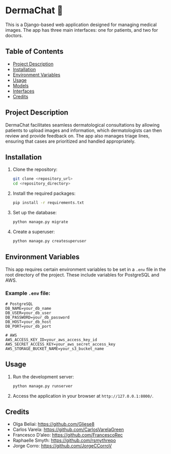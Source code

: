 # DermaChat 🏥 

This is a Django-based web application designed for managing medical images. The app has three main interfaces: one for patients, and two for doctors.

## Table of Contents

- [Project Description](#project-description)
- [Installation](#installation)
- [Environment Variables](#environment-variables)
- [Usage](#usage)
- [Models](#models)
- [Interfaces](#interfaces)
- [Credits](#credits)

## Project Description

DermaChat facilitates seamless dermatological consultations by allowing patients to upload images and information, which dermatologists can then review and provide feedback on. The app also manages triage lines, ensuring that cases are prioritized and handled appropriately.

## Installation

1. Clone the repository:
    ```bash
    git clone <repository_url>
    cd <repository_directory>
    ```

2. Install the required packages:
    ```bash
    pip install -r requirements.txt
    ```

3. Set up the database:
    ```bash
    python manage.py migrate
    ```

4. Create a superuser:
    ```bash
    python manage.py createsuperuser
    ```

## Environment Variables

This app requires certain environment variables to be set in a `.env` file in the root directory of the project. These include variables for PostgreSQL and AWS.

### Example `.env` file:

```env
# PostgreSQL
DB_NAME=your_db_name
DB_USER=your_db_user
DB_PASSWORD=your_db_password
DB_HOST=your_db_host
DB_PORT=your_db_port

# AWS
AWS_ACCESS_KEY_ID=your_aws_access_key_id
AWS_SECRET_ACCESS_KEY=your_aws_secret_access_key
AWS_STORAGE_BUCKET_NAME=your_s3_bucket_name
```

## Usage

1. Run the development server:
    ```bash
    python manage.py runserver
    ```

2. Access the application in your browser at `http://127.0.0.1:8000/`.

## Credits

- Olga Beliai: https://github.com/Gliese8
- Carlos Varela: https://github.com/CarlosVarelaGreen
- Francesco D’aleo: https://github.com/FrancescoRec 
- Raphaelle Smyth: https://github.com/rsmythrepo
- Jorge Corro: https://github.com/JorgeCCorroV
